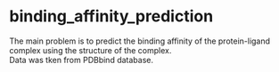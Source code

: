 # binding_affinity_prediction

The main problem is to predict the binding affinity of the protein-ligand complex using the structure of the complex.  
Data was tken from PDBbind database.
